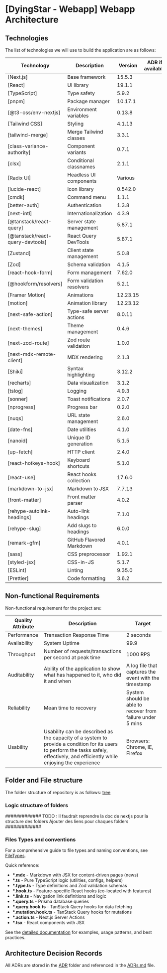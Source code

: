 # [DyingStar - Webapp] Webapp Architecture

## Technologies

The list of technologies we will use to build the application are as follows:

| Technology                       | Description               | Version  | ADR if available |
| -------------------------------- | ------------------------- | -------- | ---------------- |
| [Next.js]                        | Base framework            | 15.5.3   |                  |
| [React]                          | UI library                | 19.1.1   |                  |
| [TypeScript]                     | Type safety               | 5.9.2    |                  |
| [pnpm]                           | Package manager           | 10.17.1  |                  |
| [@t3-oss/env-nextjs]             | Environment variables     | 0.13.8   |                  |
| [Tailwind CSS]                   | Styling                   | 4.1.13   |                  |
| [tailwind-merge]                 | Merge Tailwind classes    | 3.3.1    |                  |
| [class-variance-authority]       | Component variants        | 0.7.1    |                  |
| [clsx]                           | Conditional classnames    | 2.1.1    |                  |
| [Radix UI]                       | Headless UI components    | Various  |                  |
| [lucide-react]                   | Icon library              | 0.542.0  |                  |
| [cmdk]                           | Command menu              | 1.1.1    |                  |
| [better-auth]                    | Authentication            | 1.3.8    |                  |
| [next-intl]                      | Internationalization      | 4.3.9    |                  |
| [@tanstack/react-query]          | Server state management   | 5.87.1   |                  |
| [@tanstack/react-query-devtools] | React Query DevTools      | 5.87.1   |                  |
| [Zustand]                        | Client state management   | 5.0.8    |                  |
| [Zod]                            | Schema validation         | 4.1.5    |                  |
| [react-hook-form]                | Form management           | 7.62.0   |                  |
| [@hookform/resolvers]            | Form validation resolvers | 5.2.1    |                  |
| [Framer Motion]                  | Animations                | 12.23.15 |                  |
| [motion]                         | Animation library         | 12.23.12 |                  |
| [next-safe-action]               | Type-safe server actions  | 8.0.11   |                  |
| [next-themes]                    | Theme management          | 0.4.6    |                  |
| [next-zod-route]                 | Zod route validation      | 1.0.0    |                  |
| [next-mdx-remote-client]         | MDX rendering             | 2.1.3    |                  |
| [Shiki]                          | Syntax highlighting       | 3.12.2   |                  |
| [recharts]                       | Data visualization        | 3.1.2    |                  |
| [tslog]                          | Logging                   | 4.9.3    |                  |
| [sonner]                         | Toast notifications       | 2.0.7    |                  |
| [nprogress]                      | Progress bar              | 0.2.0    |                  |
| [nuqs]                           | URL state management      | 2.6.0    |                  |
| [date-fns]                       | Date utilities            | 4.1.0    |                  |
| [nanoid]                         | Unique ID generation      | 5.1.5    |                  |
| [up-fetch]                       | HTTP client               | 2.4.0    |                  |
| [react-hotkeys-hook]             | Keyboard shortcuts        | 5.1.0    |                  |
| [react-use]                      | React hooks collection    | 17.6.0   |                  |
| [markdown-to-jsx]                | Markdown to JSX           | 7.7.13   |                  |
| [front-matter]                   | Front matter parser       | 4.0.2    |                  |
| [rehype-autolink-headings]       | Auto-link headings        | 7.1.0    |                  |
| [rehype-slug]                    | Add slugs to headings     | 6.0.0    |                  |
| [remark-gfm]                     | GitHub Flavored Markdown  | 4.0.1    |                  |
| [sass]                           | CSS preprocessor          | 1.92.1   |                  |
| [styled-jsx]                     | CSS-in-JS                 | 5.1.7    |                  |
| [ESLint]                         | Linting                   | 9.35.0   |                  |
| [Prettier]                       | Code formatting           | 3.6.2    |                  |

## Non-functional Requirements

Non-functional requirement for the project are:

| Quality Attribute | Description                                                                                                                                                                         | Target                                                     |
| ----------------- | ----------------------------------------------------------------------------------------------------------------------------------------------------------------------------------- | ---------------------------------------------------------- |
| Performance       | Transaction Response Time                                                                                                                                                           | 2 seconds                                                  |
| Availability      | System Uptime                                                                                                                                                                       | 99.9                                                       |
| Throughput        | Number of requests/transactions per second at peak time                                                                                                                             | 1000 RPS                                                   |
| Auditability      | Ability of the application to show what has happened to it, who did it and when                                                                                                     | A log file that captures the event with the timestamp      |
| Reliability       | Mean time to recovery                                                                                                                                                               | System should be able to recover from failure under 5 mins |
| Usability         | Usability can be described as the capacity of a system to provide a condition for its users to perform the tasks safely, effectively, and efficiently while enjoying the experience | Browsers: Chrome, IE, Firefox                              |

## Folder and File structure

The folder structure of repository is as follows: [tree](./projectTreeFolder.md)

### Logic structure of folders

#############
TODO :
Il faudrait reprendre la doc de nextjs pour la structure des folders
Ajouter des liens pour chaques folders
#############

### Files Types and conventions

For a comprehensive guide to file types and naming conventions, see [FileTypes](./FileTypes.md).

Quick reference:

- **\*.mdx** - Markdown with JSX for content-driven pages (news)
- **\*.ts** - Pure TypeScript logic (utilities, configs, helpers)
- **\*.type.ts** - Type definitions and Zod validation schemas
- **\*.hook.ts** - Feature-specific React hooks (co-located with features)
- **\*.link.ts** - Navigation link definitions and logic
- **\*.query.ts** - Prisma database queries
- **\*.query.hook.ts** - TanStack Query hooks for data fetching
- **\*.mutation.hook.ts** - TanStack Query hooks for mutations
- **\*.action.ts** - Next.js Server Actions
- **\*.tsx** - React components with JSX

See the [detailed documentation](./FileTypes.md) for examples, usage patterns, and best practices.

## Architecture Decision Records

All ADRs are stored in the [ADR](./ADR) folder and referenced in the [ADRs.md](./ADRs.md) file.
